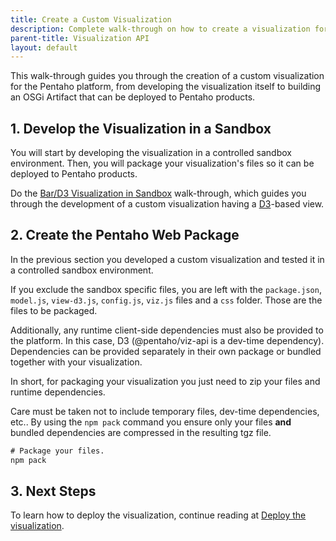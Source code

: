 ```yaml
---
title: Create a Custom Visualization
description: Complete walk-through on how to create a visualization for the Pentaho platform.
parent-title: Visualization API
layout: default
---
```


This walk-through guides you through the creation of a custom visualization for the Pentaho platform, 
from developing the visualization itself to building an OSGi Artifact that can be deployed to Pentaho products.

## 1. Develop the Visualization in a Sandbox

You will start by developing the visualization in a controlled sandbox environment.
Then, you will package your visualization's files so it can be deployed to Pentaho products.

Do the [Bar/D3 Visualization in Sandbox](samples/bar-d3-sandbox) walk-through, 
which guides you through the development of a custom visualization having a [D3](https://d3js.org/)-based view.

## 2. Create the Pentaho Web Package

In the previous section you developed a custom visualization and tested it in a controlled sandbox environment.

If you exclude the sandbox specific files, 
you are left with the `package.json`, `model.js`, `view-d3.js`, `config.js`, `viz.js`
files and a `css` folder. Those are the files to be packaged.

Additionally, any runtime client-side dependencies must also be provided to the platform.
In this case, D3 (@pentaho/viz-api is a dev-time dependency).
Dependencies can be provided separately in their own package or bundled together with your visualization.

In short, for packaging your visualization you just need to zip your files and runtime dependencies.

Care must be taken not to include temporary files, dev-time dependencies, etc..
By using the `npm pack` command you ensure only your files **and** bundled dependencies are 
compressed in the resulting tgz file.

```xml
# Package your files.
npm pack
```

## 3. Next Steps

To learn how to deploy the visualization,
continue reading at [Deploy the visualization](.#deploying-the-visualization).
